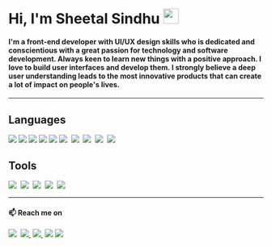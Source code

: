 ﻿# Hi, I'm Sheetal Sindhu <img src="https://media.giphy.com/media/WUlplcMpOCEmTGBtBW/giphy.gif" width="30">

#### I'm a front-end developer with UI/UX design skills who is dedicated and conscientious with a great passion for technology and software development. Always keen to learn new things with a positive approach. I love to build user interfaces and develop them. I strongly believe a deep user understanding leads to the most innovative products that can create a lot of impact on people's lives.

<hr>

<h2>Languages</h2>
<p>
<img
                src="https://img.shields.io/badge/html5%20-%23e34f26.svg?&style=for-the-badge&logo=html5&logoColor=white" />&nbsp;<img
                src="https://img.shields.io/badge/CSS3-1572B6?&style=for-the-badge&logo=css3&logoColor=white" />&nbsp;<img
                src="https://img.shields.io/badge/JavaScript-F7DF1E?style=for-the-badge&logo=javascript&logoColor=black" />&nbsp;<img
                src="https://img.shields.io/badge/React-20232A?style=for-the-badge&logo=react&logoColor=61DAFB" />&nbsp;<img
                src="https://img.shields.io/badge/Bootstrap-563D7C?style=for-the-badge&logo=bootstrap&logoColor=white">&nbsp;<img
                src="https://img.shields.io/badge/MongoDB-4EA94B?style=for-the-badge&logo=mongodb&logoColor=white" />&nbsp;
    <img src="https://img.shields.io/badge/redis-%23DD0031.svg?&style=for-the-badge&logo=redis&logoColor=white" />&nbsp;
     <img src="https://img.shields.io/badge/Node.js-339933?style=for-the-badge&logo=nodedotjs&logoColor=white" />&nbsp;
     <img src="https://img.shields.io/badge/npm-CB3837?style=for-the-badge&logo=npm&logoColor=white" />&nbsp;
    <img src="https://img.shields.io/badge/Express.js-000000?style=for-the-badge&logo=express&logoColor=white" />&nbsp;
  <h2>Tools</h2>
<p>
    <img src="https://img.shields.io/badge/Figma-F24E1E?style=for-the-badge&logo=figma&logoColor=white" />&nbsp;
    <img src="https://img.shields.io/badge/Adobe%20XD-470137?style=for-the-badge&logo=Adobe%20XD&logoColor=#FF61F6" />&nbsp;
    <img src="https://img.shields.io/badge/Adobe-Premiere%20Pro-9999FF?style=for-the-badge&logo=Adobe-Premiere%20Pro&labelColor=2f2f5b&logoWidth=15" />&nbsp;
    <img src="https://img.shields.io/badge/Adobe%20Illustrator-FF9A00?style=for-the-badge&logo=adobe%20illustrator&logoColor=black" />&nbsp;
        <img src="https://img.shields.io/badge/Adobe-After%20Effects-CF96FD?style=for-the-badge&logo=Adobe-After-Effects&labelColor=393665&logoWidth=15" />
        </p>
      
<!-- <hr> -->

<!-- <h3>My Github Stats</h3>
<p>
    <a href="https://github.com/sheetalsindhu/github-readme-streak-stats">
        <img title="🔥 Get streak stats for your profile at git.io/streak-stats" alt="Sheetal Sindhu's streak" src="https://github-readme-streak-stats.herokuapp.com/?user=sheetalsindhu&theme=github-dark"/>
    </a>
</p> -->
<hr>

<h4>📫 Reach me on</h4>
<p>
  <a target="_blank"href="https://www.linkedin.com/in/sheetalsindhu/"><img src="https://img.shields.io/badge/linkedin-%230077B5.svg?&style=for-the-badge&logo=linkedin&logoColor=white" /></a>&nbsp;
  <a target="_blank"href="https://twitter.com/SheetalSindhuu"><img src="https://img.shields.io/badge/twitter-%231DA1F2.svg?&style=for-the-badge&logo=twitter&logoColor=white" />
  </a>&nbsp;<a href="mailto:sheetalsindhu99@gmail.com?subject=Hello%20Ileri,%20From%20Github"><img src="https://img.shields.io/badge/gmail-%23D14836.svg?&style=for-the-badge&logo=gmail&logoColor=white" />
  </a>&nbsp;<a href="https://dribbble.com/uiuxsheetal"><img src="https://img.shields.io/badge/Dribbble-EA4C89?style=for-the-badge&logo=dribbble&logoColor=white" /></a>&nbsp;<a href="https://medium.com/@sheetalsindhu"><img src="https://img.shields.io/badge/medium-%2312100E.svg?&style=for-the-badge&logo=medium&logoColor=white" /></a>&nbsp;
</p>
